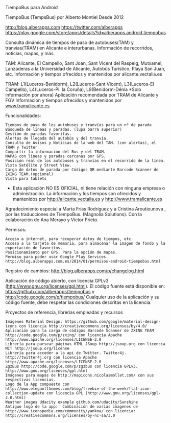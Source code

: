 TiempoBus para Android

TiempoBus (TempsBus) por Alberto Montiel
Desde 2012

http://blog.alberapps.com
https://twitter.com/alberapps
https://play.google.com/store/apps/details?id=alberapps.android.tiempobus

Consulta dinámica de tiempos de paso de autobuses(TAM) y tranvías(TRAM) en Alicante e interurbanas.
Información de recorridos, noticias, mapas, y más.

TAM: Alicante, El Campello, Sant Joan, Sant Vicent del Raspeig, Mutxamel, Lanzaderas a la Universidad de Alicante, Autobús Turístico, Playa San Juan, etc.
Información y tiempos ofrecidos y mantenidos por alicante.vectalia.es

TRAM: L1(Luceros-Benidorm), L2(Luceros-Sant Vicent), L3(Luceros-El Campello), L4(Luceros-Pl. la Coruña), L9(Benidorm-Dénia *Solo información por ahora)
Aplicación recomendada por TRAM de Alicante y FGV
Información y tiempos ofrecidos y mantenidos por www.tramalicante.es

Funcionalidades:

    Tiempos de paso de los autobuses y tranvías para un nº de parada
    Búsqueda de líneas y paradas. (lupa barra superior)
    Gestión de paradas favoritas.
    Alertas de llegada del autobús y del tranvía.
    Consulta de Avisos y Noticias de la web del TAM. (con alertas), el TRAM y Twitter
    Compartir la información del Bus y del TRAM.
    MAPAS con lineas y paradas cercanas por GPS.
    Posición real de los autobuses y tranvías en el recorrido de la línea.
    Vista Satélite y Street View.
    Carga de datos de parada por Códigos QR mediante Barcode Scanner de ZXING TEAM.(opcional)
    Vista para tablets


* Esta aplicación NO ES OFICIAL, ni tiene relación con ninguna empresa o administración.
La información y los tiempos son ofrecidos y mantenidos por http://alicante.vectalia.es y http://www.tramalicante.es

Agradecimiento especial a Marta Frías Rodríguez y a Cristina Aroutiounova , por las traducciones de TiempoBus. (Magnolia Solutions). Con la colaboración de Ana Merayo y Victor Prieto.

Permisos:

    Acceso a internet, para recuperar datos de tiempos, etc.
    Acceso a la tarjeta de memoria, para almacenar la imagen de fondo y la exportación de favoritos.
    Posicionamiento por GPS. Para la opción de mapas.
    Permiso para poder usar Google Play Services.
    http://blog.alberapps.com.es/2014/01/permisos-android-tiempobus.html

Registro de cambios: http://blog.alberapps.com/p/changelog.html

Aplicación de código abierto, con licencia GPLv3 (http://www.gnu.org/licenses/gpl.html). El código fuente está disponible en: https://github.com/alberapps/tiempobus  y http://code.google.com/p/tiempobus/
Cualquier uso de la aplicación y su código fuente, debe respetar las condiciones descritas en la licencia.

Proyectos de referencia, librerías empleadas y recursos

    Imágenes Material Design: https://github.com/google/material-design-icons con licencia http://creativecommons.org/licenses/by/4.0/
    Aplicación para la carga de códigos Barcode Scanner de ZXING TEAM http://code.google.com/p/zxing/ con licencia Apache http://www.apache.org/licenses/LICENSE-2.0
    Librería para parsear páginas HTML JSoup http://jsoup.org con licencia MIT http://jsoup.org/license
    Librería para acceder a la api de Twitter. Twitter4j. http://twitter4j.org con licencia Apache http://www.apache.org/licenses/LICENSE-2.0
    ZgzBus http://code.google.com/p/zgzbus con licencia GPLv3. http://www.gnu.org/licenses/gpl.html
    Imágenes para mapas de http://mapicons.nicolasmollet.com/ con sus respectivas licencias.
    Logo de la App compuesto con http://www.elegantthemes.com/blog/freebie-of-the-week/flat-icon-collection-update con licencia GPL (http://www.gnu.org/licenses/gpl-2.0.html)
    Weather images Udacity example github.com/udacity/Sunshine
    Antiguo logo de la app:  Combinación de varias imagenes de http://www.iconspedia.com/community/yankoa/ con licencia: http://creativecommons.org/licenses/by-nc-sa/3.0
